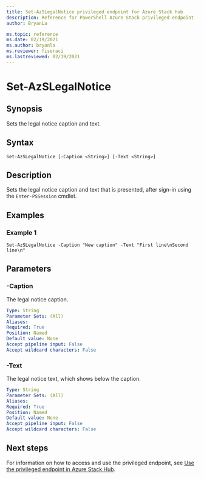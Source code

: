 ```yaml
---
title: Set-AzSLegalNotice privileged endpoint for Azure Stack Hub
description: Reference for PowerShell Azure Stack privileged endpoint - Set-AzSLegalNotice
author: BryanLa

ms.topic: reference
ms.date: 02/19/2021
ms.author: bryanla
ms.reviewer: fiseraci
ms.lastreviewed: 02/19/2021
---
```


# Set-AzSLegalNotice

## Synopsis
Sets the legal notice caption and text.

## Syntax

```
Set-AzSLegalNotice [-Caption <String>] [-Text <String>]
```

## Description
Sets the legal notice caption and text that is presented, after sign-in using the `Enter-PSSession` cmdlet.

## Examples

### Example 1
```
Set-AzSLegalNotice -Caption "New caption" -Text "First line\nSecond line\n"
```

## Parameters

### -Caption
The legal notice caption.

```yaml
Type: String
Parameter Sets: (All)
Aliases:
Required: True
Position: Named
Default value: None
Accept pipeline input: False
Accept wildcard characters: False
```

### -Text
The legal notice text, which shows below the caption.

```yaml
Type: String
Parameter Sets: (All)
Aliases:
Required: True
Position: Named
Default value: None
Accept pipeline input: False
Accept wildcard characters: False
```

## Next steps

For information on how to access and use the privileged endpoint, see [Use the privileged endpoint in Azure Stack Hub](../../operator/azure-stack-privileged-endpoint.md).

